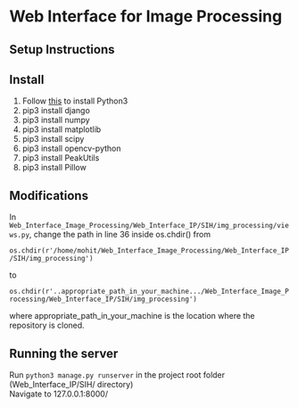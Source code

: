 # Web Interface for Image Processing

## Setup Instructions

## Install
1. Follow [this](https://vitux.com/install-python3-on-ubuntu-and-set-up-a-virtual-programming-environment/) to install Python3
2. pip3 install django
3. pip3 install numpy
4. pip3 install matplotlib
5. pip3 install scipy
6. pip3 install opencv-python
7. pip3 install PeakUtils
8. pip3 install Pillow

## Modifications

In `Web_Interface_Image_Processing/Web_Interface_IP/SIH/img_processing/views.py`, change the path in line 36 inside os.chdir() from 

`os.chdir(r'/home/mohit/Web_Interface_Image_Processing/Web_Interface_IP/SIH/img_processing')`

to 

`os.chdir(r'..appropriate_path_in_your_machine.../Web_Interface_Image_Processing/Web_Interface_IP/SIH/img_processing')`

where appropriate_path_in_your_machine is the location where the repository is cloned.


## Running the server


Run `python3 manage.py runserver` in the project root folder (Web_Interface_IP/SIH/ directory) <br>
Navigate to 127.0.0.1:8000/

